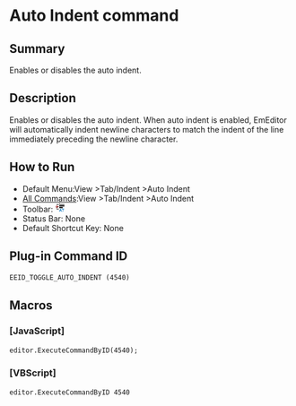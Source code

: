 # Auto Indent command

## Summary

Enables or disables the auto indent.

## Description

Enables or disables the auto indent. When auto indent is enabled, EmEditor will automatically indent newline characters to match the indent of the line immediately preceding the newline character.

## How to Run

- Default Menu:View \>Tab/Indent \>Auto Indent
- [All Commands](../tools/all_commands):View \>Tab/Indent \>Auto Indent
- Toolbar:
![](../../images/auto_indent24x16.gif)
- Status Bar: None
- Default Shortcut Key: None

## Plug-in Command ID

```
EEID_TOGGLE_AUTO_INDENT (4540)
```

## Macros

### \[JavaScript\]

```
editor.ExecuteCommandByID(4540);
```

### \[VBScript\]

```
editor.ExecuteCommandByID 4540
```
